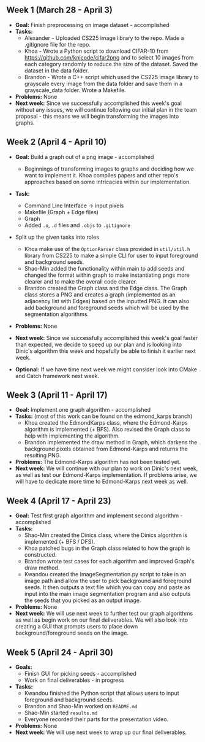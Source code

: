 ## Week 1 (March 28 - April 3)

* **Goal:** Finish preprocessing on image dataset - accomplished
* **Tasks:**
  * Alexander - Uploaded CS225 image library to the repo. Made a .gitignore file for the repo.
  * Khoa - Wrote a Python script to download CIFAR-10 from https://github.com/knjcode/cifar2png and to select 10 images from each category randomly to reduce the size of the dataset. Saved the dataset in the data folder.
  * Brandon - Wrote a C++ script which used the CS225 image library to grayscale every image from the data folder and save them in a grayscale_data folder. Wrote a Makefile.
* **Problems:** None
* **Next week:** Since we successfully accomplished this week's goal without any issues, we will continue following our initial plan in the team proposal - this means we will begin transforming the images into graphs.

## Week 2 (April 4 - April 10)

* **Goal:** Build a graph out of a png image - accomplished  
  * Beginnings of transforming images to graphs and deciding how we want to implement it.
Khoa compiles papers and other repo's approaches based on some intricacies within our implementation.  
* **Task:** 
  * Command Line Interface -> input pixels
  * Makefile (Graph + Edge files)
  * Graph  
  * Added `.o`, `.d` files and `.objs` to `.gitignore`

* Split up the given tasks into roles
  * Khoa make use of the `OptionParser` class provided in `util/util.h` library from CS225 to make a simple CLI for user to input foreground and background seeds.
  * Shao-Min added the functionality within main to add seeds and changed the format within graph to make instantiating pngs more clearer and to make the overall code clearer. 
  * Brandon created the Graph class and the Edge class. The Graph class stores a PNG and creates a graph (implemented as an adjacency list with Edges) based on the inputted PNG. It can also add background and foreground seeds which will be used by the segmentation algorithms.

* **Problems:** None  
* **Next week:** Since we successfully accomplished this week's goal faster than expected, we decide to speed up our plan and is looking into Dinic's algorithm this week and hopefully be able to finish it earlier next week.  
* **Optional:** If we have time next week we might consider look into CMake and Catch framework next week.  

## Week 3 (April 11 - April 17)

* **Goal:** Implement one graph algorithm - accomplished
* **Tasks:** (most of this work can be found on the edmond_karps branch)
  * Khoa created the EdmondKarps class, where the Edmond-Karps algorithm is implemented (+ BFS). Also revised the Graph class to help with implementing the algorithm.
  * Brandon implemented the draw method in Graph, which darkens the background pixels obtained from Edmond-Karps and returns the resulting PNG.
* **Problems:** The Edmond-Karps algorithm has not been tested yet.
* **Next week:** We will continue with our plan to work on Dinic's next week, as well as test our Edmond-Karps implementation. If problems arise, we will have to dedicate more time to Edmond-Karps next week as well.

## Week 4 (April 17 - April 23)

* **Goal:** Test first graph algorithm and implement second algorithm - accomplished
* **Tasks:**
  * Shao-Min created the Dinics class, where the Dinics algorithm is implemented (+ BFS / DFS).
  * Khoa patched bugs in the Graph class related to how the graph is constructed.
  * Brandon wrote test cases for each algorithm and improved Graph's draw method.
  * Kwandou created the ImageSegmentation.py script to take in an image path and allow the user to pick background and foreground seeds. It then outputs a text file which you can copy and paste as input into the main image segmentation program and also outputs the seeds that you picked as an output image.
* **Problems:** None
* **Next week:** We will use next week to further test our graph algorithms as well as begin work on our final deliverables. We will also look into creating a GUI that prompts users to place down background/foreground seeds on the image.

## Week 5 (April 24 - April 30)

* **Goals:**
  * Finish GUI for picking seeds - accomplished
  * Work on final deliverables - in progress
* **Tasks:**
  * Kwandou finished the Python script that allows users to input foreground and background seeds.
  * Brandon and Shao-Min worked on `README.md`
  * Shao-Min started `results.md`
  * Everyone recorded their parts for the presentation video.
* **Problems:** None
* **Next week:** We will use next week to wrap up our final deliverables.